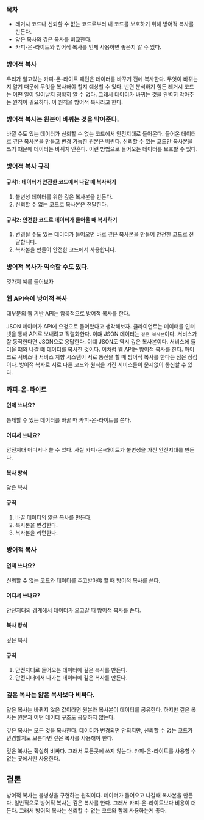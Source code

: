 ### 목차
- 레거시 코드나 신뢰할 수 없는 코드로부터 내 코드를 보호하기 위해 방어적 복사를 만든다.
- 얉은 복사와 깊은 복사를 비교한다.
- 카피-온-라이트와 방어적 복사를 언제 사용하면 좋은지 알 수 있다.

### 방어적 복사
우리가 알고있는 카피-온-라이트 패턴은 데이터를 바꾸기 전에 복사한다. 무엇이 바뀌는지 알기 때문에 무엇을 복사해야 할지 예상할 수 있다. 반면 분석하기 힘든 레거시 코드는 어떤 일이 일어날지 정확히 알 수 없다. 그래서 데이터가 바뀌는 것을 완벽히 막아주는 원칙이 필요하다. 이 원칙을 방어적 복사라고 한다.

### 방어적 복사는 원본이 바뀌는 것을 막아준다.
바뀔 수도 있는 데이터가 신뢰할 수 없는 코드에서 안전지대로 들어온다. 들어온 데이터로 깊은 복사본을 만들고 변경 가능한 원본은 버린다. 신뢰할 수 있는 코드만 복사본을 쓰기 떄문에 데이터는 바뀌지 안흔다. 이런 방법으로 들어오는 데이터를 보호할 수 있다.

### 방어적 복사 규칙

#### 규칙1: 데이터가 안전한 코드에서 나갈 떄 복사하기
1. 불변성 데이터를 위한 깊은 복사본을 만든다.
2. 신뢰할 수 없는 코드로 복사본은 전달한다.

#### 규칙2: 안전한 코드로 데이터가 들어올 때 복사하기
1. 변경될 수도 있는 데이터가 들어오면 바로 깊은 복사본을 만들어 안전한 코드로 전달합니다.
2. 복사본을 만들어 안전한 코드에서 사용합니다.

### 방어적 복사가 익숙할 수도 있다.
몇가지 예를 들어보자
### 웹 API속에 방어적 복사
대부분의 웹 기반 API는 암묵적으로 방어적 복사를 한다.

JSON 데이터가 API에 요청으로 들어왔다고 생각해보자. 클라이언트는 데이터를 인터넷을 통해 API로 보내려고 직렬화한다. 이떄 JSON 데이터는 `깊은 복사본`이다. 서비스가 잘 동작한다면 JSON으로 응답한다. 이떄 JSON도 역시 깊은 복사본이다. 서비스에 들어올 떄와 나갈 떄 데이터를 복사한 것이다. 이처럼 웹 API는 방어적 복사를 한다. 마이크로 서비스나 서비스 지향 시스템이 서로 통신을 할 때 방어적 복사를 한다는 점은 장점이다. 방어적 복사로 서로 다른 코드와 원칙을 가진 서비스들이 문제없이 통신할 수 있다.


### 카피-온-라이트
#### 언제 쓰나요?
통제할 수 있는 데이터를 바꿀 때 카피-온-라이트를 쓴다.
#### 어디서 쓰나요?
안전지대 어디서나 쓸 수 있다. 사실 카피-온-라이트가 불변성을 가진 안전지대를 만든다.
#### 복사 방식
얉은 복사
#### 규칙
1. 바꿀 데이터의 얉은 복사를 만든다.
2. 복사본을 변경한다.
3. 복사본을 리턴한다.

### 방어적 복사
#### 언제 쓰나요?
신뢰할 수 없는 코드와 데이터를 주고받아야 할 때 방어적 복사를 쓴다.
#### 어디서 쓰나요?
안전지대의 경계에서 데이터가 오고갈 때 방어적 복사를 쓴다.
#### 복사 방식
깊은 복사
#### 규칙
1. 안전지대로 들어오는 데이터에 깊은 복사를 만든다.
2. 안전지대에서 나가는 데이터에 깊은 복사를 만든다.

### 깊은 복사는 얇은 복사보다 비싸다.
얉은 복사는 바뀌지 않은 값이라면 원본과 복사본이 데이터를 공유한다. 하지만 깊은 복사는 원본과 어떤 데이터 구조도 공유하지 않는다.

깊은 복사는 모든 것을 복사한다. 데이터가 변경되면 안되지만, 신뢰할 수 없는 코드가 변경할지도 모른다면 깊은 복사를 사용해야  한다.

깊은 복사는 확실히 비싸다. 그래서 모든곳에 쓰지 않는다. 카피-온-라이트를 사용할 수 없는 곳에서만 사용한다.

## 결론
방어적 복사는 불병성을 구현하는 원칙이다. 데이터가 들어오고 나갈때 복사본을 만든다. 일반적으로 방어적 복사는 깊은 복사를 한다. 그래서 카피-온-라이트보다 비용이 더 든다. 그래서 방어적 복사는 신뢰할 수 없는 코드와 함께 사용하는게 좋다.